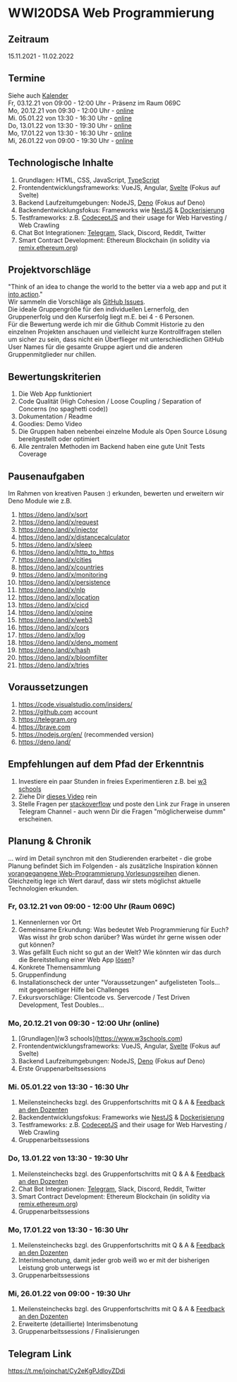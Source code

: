 # WWI20DSA Web Programmierung

## Zeitraum
15.11.2021 - 11.02.2022

## Termine
Siehe auch [Kalender](https://calendar.google.com/calendar/embed?src=g7o3rd7djlvq3gtjpg3pblm2vc%40group.calendar.google.com&ctz=Europe%2FBerlin
)  
Fr, 03.12.21 von 09:00 - 12:00 Uhr - Präsenz im Raum 069C  
Mo, 20.12.21 von 09:30 - 12:00 Uhr - [online](https://moodle.dhbw-mannheim.de/course/view.php?id=6672
)  
Mi. 05.01.22 von 13:30 - 16:30 Uhr - [online](https://moodle.dhbw-mannheim.de/course/view.php?id=6672
)     
Do, 13.01.22 von 13:30 - 19:30 Uhr - [online](https://moodle.dhbw-mannheim.de/course/view.php?id=6672
)   
Mo, 17.01.22 von 13:30 - 16:30 Uhr - [online](https://moodle.dhbw-mannheim.de/course/view.php?id=6672
)   
Mi, 26.01.22 von 09:00 - 19:30 Uhr - [online](https://moodle.dhbw-mannheim.de/course/view.php?id=6672
)   

## Technologische Inhalte
1. Grundlagen: HTML, CSS, JavaScript, [TypeScript](https://www.typescriptlang.org/)
2. Frontendentwicklungsframeworks: VueJS, Angular, [Svelte](https://svelte.dev/) (Fokus auf Svelte)
3. Backend Laufzeitumgebungen: NodeJS, [Deno](https://deno.land/) (Fokus auf Deno)
4. Backendentwicklungsfokus: Frameworks wie [NestJS](https://nestjs.com/) & [Dockerisierung](https://nodejs.org/en/docs/guides/nodejs-docker-webapp/)    
5. Testframeworks: z.B. [CodeceptJS](https://codecept.io/) and their usage for Web Harvesting / Web Crawling
6. Chat Bot Integrationen: [Telegram](https://telegram.org), Slack, Discord, Reddit, Twitter    
7. Smart Contract Development: Ethereum Blockchain (in solidity via [remix.ethereum.org](https://remix.ethereum.org/))

## Projektvorschläge  
"Think of an idea to change the world to the better via a web app and put it [into action](https://www.youtube.com/watch?v=fa7R-sOM1v8)."   
Wir sammeln die Vorschläge als [GitHub Issues](https://github.com/michael-spengler/WWI20DSA-Web-Programmierung/issues).   
Die ideale Gruppengröße für den individuellen Lernerfolg, den Gruppenerfolg und den Kurserfolg liegt m.E. bei 4 - 6 Personen.   
Für die Bewertung werde ich mir die Github Commit Historie zu den einzelnen Projekten anschauen und vielleicht kurze Kontrollfragen stellen um sicher zu sein, dass nicht ein Überflieger mit unterschiedlichen GitHub User Names für die gesamte Gruppe agiert und die anderen Gruppenmitglieder nur chillen.   

## Bewertungskriterien
1. Die Web App funktioniert  
2. Code Qualität (High Cohesion / Loose Coupling / Separation of Concerns (no spaghetti code))  
3. Dokumentation / Readme  
4. Goodies: Demo Video  
5. Die Gruppen haben nebenbei einzelne Module als Open Source Lösung bereitgestellt oder optimiert    
6. Alle zentralen Methoden im Backend haben eine gute Unit Tests Coverage  


## Pausenaufgaben
Im Rahmen von kreativen Pausen :) erkunden, bewerten und erweitern wir Deno Module wie z.B.   
1. https://deno.land/x/sort
2. https://deno.land/x/request
3. https://deno.land/x/injector
4. https://deno.land/x/distancecalculator
6. https://deno.land/x/sleep
7. https://deno.land/x/http_to_https
8. https://deno.land/x/cities
9. https://deno.land/x/countries
10. https://deno.land/x/monitoring
11. https://deno.land/x/persistence
12. https://deno.land/x/nlp 
13. https://deno.land/x/location
14. https://deno.land/x/cicd
15. https://deno.land/x/opine
16. https://deno.land/x/web3
17. https://deno.land/x/cors  
18. https://deno.land/x/log  
19. https://deno.land/x/deno_moment  
20. https://deno.land/x/hash  
21. https://deno.land/x/bloomfilter  
22. https://deno.land/x/tries    

## Voraussetzungen
1. https://code.visualstudio.com/insiders/  
2. https://github.com account  
3. https://telegram.org  
4. https://brave.com  
5. https://nodejs.org/en/ (recommended version)
6. https://deno.land/

## Empfehlungen auf dem Pfad der Erkenntnis
1. Investiere ein paar Stunden in freies Experimentieren z.B. bei [w3 schools](https://www.w3schools.com)   
2. Ziehe Dir [dieses Video](https://www.youtube.com/watch?v=mhnpeOLiQTg) rein
3. Stelle Fragen per [stackoverflow](https://stackoverflow.com/) und poste den Link zur Frage in unseren Telegram Channel - auch wenn Dir die Fragen "möglicherweise dumm" erscheinen.  

## Planung & Chronik  
... wird im Detail synchron mit den Studierenden erarbeitet - die grobe Planung befindet Sich im Folgenden - als zusätzliche Inspiration können [vorangegangene Web-Programmierung Vorlesungsreihen](https://github.com/michael-spengler/wwi19seb-webprogrammierung) dienen. Gleichzeitig lege ich Wert darauf, dass wir stets möglichst aktuelle Technologien erkunden.  

### Fr, 03.12.21 von 09:00 - 12:00 Uhr (Raum 069C)
1. Kennenlernen vor Ort     
2. Gemeinsame Erkundung: Was bedeutet Web Programmierung für Euch? Was wisst ihr grob schon darüber? Was würdet ihr gerne wissen oder gut können?   
3. Was gefällt Euch nicht so gut an der Welt? Wie könnten wir das durch die Bereitstellung einer Web App [lösen](https://www.youtube.com/watch?v=fa7R-sOM1v8)?   
4. Konkrete Themensammlung   
5. Gruppenfindung   
6. Installationscheck der unter "Voraussetzungen" aufgelisteten Tools... mit gegenseitiger Hilfe bei Challenges   
7. Exkursvorschläge: Clientcode vs. Servercode / Test Driven Development, Test Doubles...
 

### Mo, 20.12.21 von 09:30 - 12:00 Uhr (online)
1. [Grundlagen](w3 schools](https://www.w3schools.com)   
2. Frontendentwicklungsframeworks: VueJS, Angular, [Svelte](https://svelte.dev/) (Fokus auf Svelte)   
3. Backend Laufzeitumgebungen: NodeJS, [Deno](https://deno.land/) (Fokus auf Deno)  
4. Erste Gruppenarbeitssessions  

### Mi. 05.01.22 von 13:30 - 16:30 Uhr
1. Meilensteinchecks bzgl. des Gruppenfortschritts mit Q & A & [Feedback an den Dozenten](https://github.com/michael-spengler/WWI20DSA-Web-Programmierung/issues/5)  
2. Backendentwicklungsfokus: Frameworks wie [NestJS](https://nestjs.com/) & [Dockerisierung](https://nodejs.org/en/docs/guides/nodejs-docker-webapp/)    
3. Testframeworks: z.B. [CodeceptJS](https://codecept.io/) and their usage for Web Harvesting / Web Crawling  
4. Gruppenarbeitssessions  

### Do, 13.01.22 von 13:30 - 19:30 Uhr
1. Meilensteinchecks bzgl. des Gruppenfortschritts mit Q & A & [Feedback an den Dozenten](https://github.com/michael-spengler/WWI20DSA-Web-Programmierung/issues/5)         
2. Chat Bot Integrationen: [Telegram](https://telegram.org), Slack, Discord, Reddit, Twitter     
3. Smart Contract Development: Ethereum Blockchain (in solidity via [remix.ethereum.org](https://remix.ethereum.org/))  
4. Gruppenarbeitssessions   

### Mo, 17.01.22 von 13:30 - 16:30 Uhr
1. Meilensteinchecks bzgl. des Gruppenfortschritts mit Q & A & [Feedback an den Dozenten](https://github.com/michael-spengler/WWI20DSA-Web-Programmierung/issues/5)            
2. Interimsbenotung, damit jeder grob weiß wo er mit der bisherigen Leistung grob unterwegs ist  
3. Gruppenarbeitssessions

### Mi, 26.01.22 von 09:00 - 19:30 Uhr
1. Meilensteinchecks bzgl. des Gruppenfortschritts mit Q & A & [Feedback an den Dozenten](https://github.com/michael-spengler/WWI20DSA-Web-Programmierung/issues/5)         
2. Erweiterte (detaillierte) Interimsbenotung 
3. Gruppenarbeitssessions / Finalisierungen


## Telegram Link
https://t.me/joinchat/Cy2eKgPJdloyZDdi

